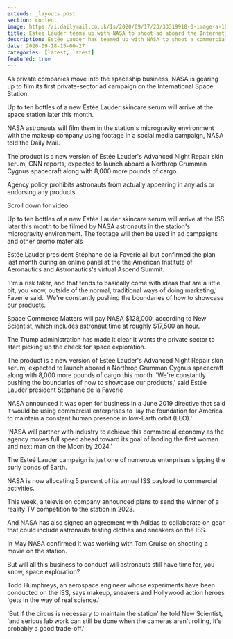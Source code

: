 ```yaml
---
extends: _layouts.post
section: content
image: https://i.dailymail.co.uk/1s/2020/09/17/23/33319918-0-image-a-16_1600381449778.jpg 
title: Estée Lauder teams up with NASA to shoot ad aboard the International Space Station 
description: Estée Lauder has teamed up with NASA to shoot a commercial on the International Space Station  for its skincare serum. Up to 10 bottles will launch to the ship later this month for their debut in space. 
date: 2020-09-18-15-00-27 
categories: [latest, latest] 
featured: true 
--- 
```

As private companies move into the spaceship business, NASA is gearing up to film its first private-sector ad campaign on the International Space Station.

Up to ten bottles of a new Estée Lauder skincare serum will arrive at the space station later this month. 

NASA astronauts will film them in the station's microgravity environment with the makeup company using footage in a social media campaign, NASA told the Daily Mail.

The product is a new version of Estée Lauder's Advanced Night Repair skin serum, CNN reports, expected to launch aboard a Northrop Grumman Cygnus spacecraft along with 8,000 more pounds of cargo.

Agency policy prohibits astronauts from actually appearing in any ads or endorsing any products.

Scroll down for video 

Up to ten bottles of a new Estée Lauder skincare serum will arrive at the ISS later this month to be filmed by NASA astronauts in the station's microgravity environment. The footage will then be used in ad campaigns and other promo materials

Estée Lauder president Stéphane de la Faverie all but confirmed the plan last month during an online panel at the the American Institute of Aeronautics and Astronautics's virtual Ascend Summit.

'I'm a risk taker, and that tends to basically come with ideas that are a little bit, you know, outside of the normal, traditional ways of doing marketing,' Faverie said. 'We're constantly pushing the boundaries of how to showcase our products.'

Space Commerce Matters will pay NASA $128,000, according to New Scientist, which includes astronaut time at roughly $17,500 an hour.

The Trump administration has made it clear it wants the private sector to start picking up the check for space exploration.

The product is a new version of Estée Lauder's Advanced Night Repair skin serum, expected to launch aboard a Northrop Grumman Cygnus spacecraft along with 8,000 more pounds of cargo this month. 'We're constantly pushing the boundaries of how to showcase our products,' said Estée Lauder president Stéphane de la Faverie

NASA announced it was open for business in a June 2019 directive that said it would be using commercial enterprises to 'lay the foundation for America to maintain a constant human presence in low-Earth orbit (LEO).'

'NASA will partner with industry to achieve this commercial economy as the agency moves full speed ahead toward its goal of landing the first woman and next man on the Moon by 2024.'

The Esteé Lauder campaign is just one of numerous enterprises slipping the surly bonds of Earth.

NASA is now allocating 5 percent of its annual ISS payload to commercial activities.

This week, a television company announced plans to send the winner of a reality TV competition to the station in 2023.

And NASA has also signed an agreement with Adidas to collaborate on gear that could include astronauts testing clothes and sneakers on the ISS.

In May NASA confirmed it was working with Tom Cruise on shooting a movie on the station.

But will all this business to conduct will astronauts still have time for, you know, space exploration? 

Todd Humphreys, an aerospace engineer whose experiments have been conducted on the ISS, says makeup, sneakers and Hollywood action heroes 'gets in the way of real science.'

'But if the circus is necessary to maintain the station' he told New Scientist, 'and serious lab work can still be done when the cameras aren't rolling, it's probably a good trade-off.'

